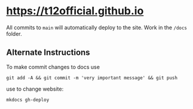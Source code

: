 # https://t12official.github.io

All commits to `main` will automatically deploy to the site. Work in the `/docs` folder.

## Alternate Instructions

To make commit changes to docs use
```shell
git add -A && git commit -m 'very important message' && git push
```

use to change website:
```shell
mkdocs gh-deploy
```
